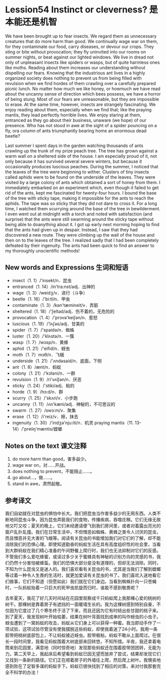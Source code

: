 # Lession54 Instinct or cleverness? 是本能还是机智
We have been brought up to fear insects. We regard them as unnecessary creatures that do more harm than good. We continually wage war on them, for they contaminate our food, carry diseases, or devour our crops. They sting or bite without provocation; they fly uninvited into our rooms on summer nights, or beat against our lighted windows. We live in dread not only of unpleasant insects like spiders or wasps, but of quite harmless ones like moths. Reading about them increases our understanding without dispelling our fears. Knowing that the industrious ant lives in a highly organized society does nothing to prevent us from being filled with revulsion when we find hordes of them crawling over a carefully prepared picnic lunch. No matter how much we like honey, or howmuch we have read about the uncanny sense of direction which bees possess, we have a horror of being stung. Most of our fears are unreasonable, but they are impossible to erase. At the same time, however, insects are strangely fascinating. We enjoy reading about them, especially when we find that; like the praying mantis, they lead perfectly horrible lives. We enjoy staring at them, entranced as they go about their business, unaware (we hope) of our presence. Who has not stood in awe at the sight of a spider pouncing on a fly, ora column of ants triumphantly bearing home an enormous dead beetle?

Last summer I spent days in the garden watching thousands of ants crawling up the trunk of my prize peach tree. The tree has grown against a warm wall on a sheltered side of the house. I am especially proud of it, not only because it has survived several severe winters, but because it occasionally produces luscious peaches. During the summer, I noticed that the leaves of the tree were beginning to wither. Clusters of tiny insects called aphids were to be found on the underside of the leaves. They were visited by a large colony of ants which obtained a sort of honey from them. I immediately embarked on an experiment which, even though it failed to get rid of the ants, kept me fascinated for twenty-four hours. I bound the base of the tree with sticky tape, making it impossible for the ants to reach the aphids. The tape was so sticky that they did not dare to cross it. For a long time, I watched them scurrying around the base of the tree in bewilderment. I even went out at midnight with a torch and noted with satisfaction (and surprise) that the ants were still swarming around the sticky tape without being able to doanything about it. I got up early next morning hoping to find that the ants had given up in despair. Instead, I saw that they had discovered a new route. They were climbing up the wall of the house and then on to the leaves of the tree. I realized sadly that I had been completely defeated by their ingenuity. The ants had been quick to find an answer to my thoroughly unscientific methods!

## New words and Expressions 生词和短语

* insect（1. 1）/'insekt/n．昆虫
* entranced（1. 14）/in'tra:nst/adj．出神的
* wage（1. 3）/weidʒ/v．进行（斗争）
* beetle（1. 16）/'bi:tl/n．甲虫
* contaminate（1. 3）/kən'tæmineit/v．弄脏
* sheltered（1. 18）/'ʃeltəd/adj．伤不着的，无危险的
* provocation（1. 4）/'prɔvə'keiʃən/n．惹怒
* luscious（1. 19）/'lʌʃəs/adj．甘美的
* spider（1. 7）/'spaidə/n．蜘蛛
* luster（1. 20）/'klʌstə/n．一簇
* wasp（1. 7）/wɔsp/n．黄蜂
* aphid（1. 21）/'eifid/n．蚜虫
* moth（1. 7）mɔθ/n．飞蛾
* underside（1. 21）/'ʌndəsaid/n．底面，下侧
* ant（1. 8）/ænt/n．蚂蚁
* colony（1. 21）/'kɔləni/n．一群
* revulsion（1. 9）/ri'vʌlʃən/n．厌恶
* sticky（1. 24）/'stiki/adj．粘的
* horde（1. 9）/hɔ:d/n．群
* scurry（1. 25）/'skʌri/v．小步跑
* uncanny（1. 11）/ʌn'kæni/adj．神秘的，不可思议的
* swarm（1. 27）/swɔ:m/v．聚集
* erase（1. 12）/i'reiz/v．擦，抹去
* ingenuity（1. 30）/'indʒə'nju:iti/n．机灵
	praying mantis（11. 13-14）/'preiiŋ'mæntis/螳螂

## Notes on the text 课文注释

1. do more harm than good，害多益少。
2. wage war on，对……开战。
3. does nothing to prevent，不能阻止……。
4. go about…，做……。
5. stand in awe，肃然起敬。

## 参考译文

我们自幼就在对昆虫的惧怕中长大。我们把昆虫当作害多益少的无用东西。人类不断地同昆虫斗争，因为昆虫弄脏我们的食物，传播疾病，吞噬庄稼。它们无缘无故地又叮又咬；夏天的晚上，它们未经邀请便飞到我们房间里，或者对着露出亮光的窗户乱扑乱撞。我们在日常生活中，不但憎恶如蜘蛛、黄蜂之类令人讨厌的昆虫，而且憎恶并无大害的飞蛾等。阅读有关昆虫的书能增加我们对它们的了解，却不能消除我们的恐惧心理。即使知道勤奋的蚂蚁生活在具有高度组织性的社会里，当看到大群蚂蚁在我们精心准备的午间野餐上爬行时，我们也无法抑制对它们的反感。不管我们多么爱吃蜂蜜，或读过多少关于蜜蜂具有神秘的识别方向的灵感的书，我们仍然十分害怕被蜂蜇。我们的恐惧大部分是没有道理的，但却无法消除。同时，不知为什么昆虫又是迷人的。我们喜欢看有关昆虫的书，尤其是当我们了解到螳螂等过着一种令人生畏的生活时，就更加爱读有关昆虫的书了。我们喜欢入迷地看它们做事，它们不知道（但愿如此）我们就在它们身边。当看到蜘蛛扑向一只苍蝇时，一队蚂蚁抬着一只巨大的死甲虫凯旋而归时，谁能不感到敬畏呢？

去年夏天，我花了好几天时间站在花园里观察成千只蚂蚁爬上我那棵心爱的桃树的树干。那棵树是靠着房子有遮挡的一面暖墙生长的。我为这棵树感到特别自豪，不仅因为它度过了几个寒冬终于活了下来，而且还因为它有时结出些甘甜的桃子来。到了夏天，我发现树叶开始枯萎，结果在树叶背面找到成串的叫作蚜虫的小虫子。蚜虫遭到了一窝蚂蚁的攻击，蚂蚁从它们身上可以获得一种蜜。我当即动手作了一项试验，这项试验尽管没有使我摆脱这些蚂蚁，却使我着迷了24小时。我用一条胶带把桃树底部包上，不让蚂蚁接近蚜虫。胶带极粘，蚂蚁不敢从上面爬过。在很长一段时间里，我看见蚂蚁围着大树底部来回转悠，不知所措。半夜，我还拿着电筒来到花园里，满意地（同时惊奇地）发现那些蚂蚁还在围着胶带团团转，无能为力。第二天早上，我起床后希望看到蚂蚁已因无望而放弃了尝试，结果却发现它们又找到一条新的路径。它们正在顺着房子的外墙往上爬，然后爬上树叶。我懊丧地感到败在了足智多谋的蚂蚁手下。蚂蚁已很快找到了相应的对策，来对付我那套完全不科学的办法！

